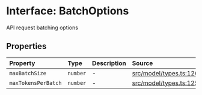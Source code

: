 # Interface: BatchOptions

API request batching options

## Properties

| Property | Type | Description | Source |
| :------ | :------ | :------ | :------ |
| `maxBatchSize` | `number` | - | [src/model/types.ts:126](https://github.com/colelawrence/dexter/blob/6b94c49/src/model/types.ts#L126) |
| `maxTokensPerBatch` | `number` | - | [src/model/types.ts:125](https://github.com/colelawrence/dexter/blob/6b94c49/src/model/types.ts#L125) |
